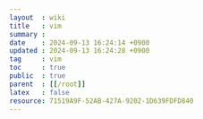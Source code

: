 ```yaml
---
layout  : wiki
title   : vim
summary :
date    : 2024-09-13 16:24:14 +0900
updated : 2024-09-13 16:24:28 +0900
tag     : vim
toc     : true
public  : true
parent  : [[/root]]
latex   : false
resource: 71519A9F-52AB-427A-9202-1D639FDFD840
---
```


